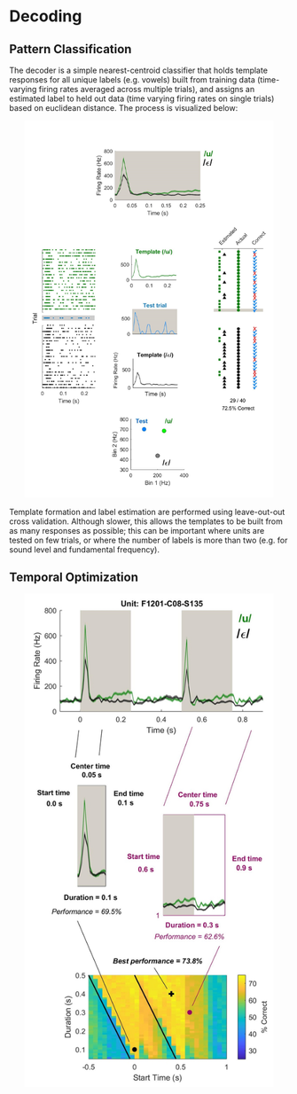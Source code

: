 # Decoding

## Pattern Classification

The decoder is a simple nearest-centroid classifier that holds template responses for all unique labels (e.g. vowels) built from training data (time-varying firing rates averaged across multiple trials), and assigns an estimated label to held out data (time varying firing rates on single trials) based on euclidean distance. The process is visualized below:

<p align="center">
  <img src="assets/Fig_DecoderOrganization_A_intro.jpg" alt="drawing" width="450"/>
</p>

Template formation and label estimation are performed using leave-out-out cross validation. Although slower, this allows the templates to be built from as many responses as possible; this can be important where units are tested on few trials, or where the number of labels is more than two (e.g. for sound level and fundamental frequency).

## Temporal Optimization

<p align="center">
  <img src="assets/Fig_DecoderOrganization_B_timing.jpg" alt="drawing" width="450"/>
</p>
